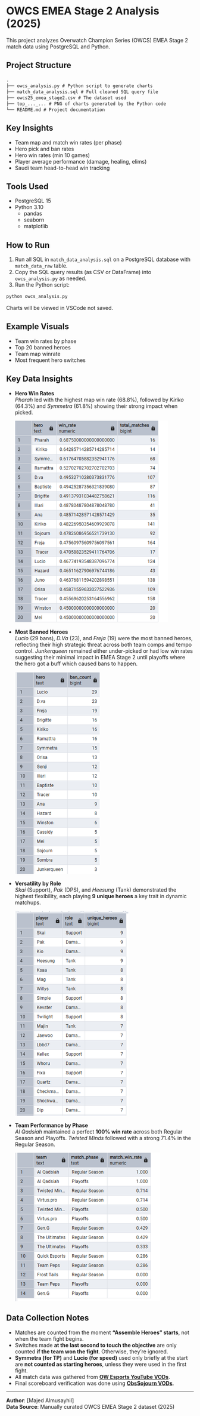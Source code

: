 # OWCS EMEA Stage 2 Analysis (2025)

This project analyzes Overwatch Champion Series (OWCS) EMEA Stage 2 match data using PostgreSQL and Python.

## Project Structure



```
.
├── owcs_analysis.py # Python script to generate charts
├── match_data_analysis.sql # Full cleaned SQL query file
├── owcs25_emea_stage2.csv # The dataset used
├── top_..._... # PNG of charts generated by the Python code
└── README.md # Project documentation
```


## Key Insights

- Team map and match win rates (per phase)
- Hero pick and ban rates
- Hero win rates (min 10 games)
- Player average performance (damage, healing, elims)
- Saudi team head-to-head win tracking

## Tools Used

- PostgreSQL 15
- Python 3.10
  - pandas
  - seaborn
  - matplotlib

## How to Run

1. Run all SQL in `match_data_analysis.sql` on a PostgreSQL database with `match_data_raw` table.
2. Copy the SQL query results (as CSV or DataFrame) into `owcs_analysis.py` as needed.
3. Run the Python script:

```bash
python owcs_analysis.py
```

Charts will be viewed in VSCode not saved.

## Example Visuals

- Team win rates by phase
- Top 20 banned heroes
- Team map winrate
- Most frequent hero switches

## Key Data Insights

- **Hero Win Rates**  
  *Pharah* led with the highest map win rate (68.8%), followed by *Kiriko* (64.3%) and *Symmetra* (61.8%) showing their strong impact when picked.
  
  ![Hero Win Rates](https://github.com/stlze/owcs-emea-stage2-analysis/blob/main/heroes%20winrate.png?raw=true)

- **Most Banned Heroes**  
  *Lucio* (29 bans), *D.Va* (23), and *Freja* (19) were the most banned heroes, reflecting their high strategic threat across both team comps and tempo control.
  *Junkerqueen* remained either under-picked or had low win rates suggesting their minimal impact in EMEA Stage 2 until playoffs where the hero got a buff which caused bans to happen.
  
  ![Most Banned Heroes](https://github.com/stlze/owcs-emea-stage2-analysis/blob/main/most%20banned%20heroes.png?raw=true)

- **Versatility by Role**  
  *Skai* (Support), *Pak* (DPS), and *Heesung* (Tank) demonstrated the highest flexibility, each playing **9 unique heroes** a key trait in dynamic matchups.
  
  ![Most Versatile Players](https://github.com/stlze/owcs-emea-stage2-analysis/blob/main/most%20versatile%20players.png?raw=true)

- **Team Performance by Phase**  
  *Al Qadsiah* maintained a perfect **100% win rate** across both Regular Season and Playoffs. *Twisted Minds* followed with a strong 71.4% in the Regular Season.
  
  ![Match Win Rate per Team](https://github.com/stlze/owcs-emea-stage2-analysis/blob/main/match%20winrate%20per%20team.png?raw=true)



## Data Collection Notes

- Matches are counted from the moment **“Assemble Heroes” starts**, not when the team fight begins.
- Switches made **at the last second to touch the objective** are only counted **if the team won the fight**. Otherwise, they’re ignored.
- **Symmetra (for TP)** and **Lucio (for speed)** used only briefly at the start are **not counted as starting heroes**, unless they were used in the first fight.
- All match data was gathered from **[OW Esports YouTube VODs](https://www.youtube.com/@ow_esports)**.
- Final scoreboard verification was done using **[ObsSojourn VODs](https://www.youtube.com/@ObsSojourn)**.

---

**Author**: [Majed Almusayhil]  
**Data Source**: Manually curated OWCS EMEA Stage 2 dataset (2025)

